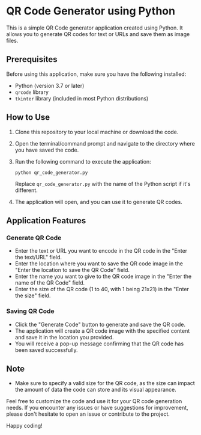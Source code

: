 # QR Code Generator using Python

This is a simple QR Code generator application created using Python. It allows you to generate QR codes for text or URLs and save them as image files.

## Prerequisites
Before using this application, make sure you have the following installed:
- Python (version 3.7 or later)
- `qrcode` library
- `tkinter` library (included in most Python distributions)

## How to Use
1. Clone this repository to your local machine or download the code.

2. Open the terminal/command prompt and navigate to the directory where you have saved the code.

3. Run the following command to execute the application:

   ```
   python qr_code_generator.py
   ```

   Replace `qr_code_generator.py` with the name of the Python script if it's different.

4. The application will open, and you can use it to generate QR codes.

## Application Features

### Generate QR Code
- Enter the text or URL you want to encode in the QR code in the "Enter the text/URL" field.
- Enter the location where you want to save the QR code image in the "Enter the location to save the QR Code" field.
- Enter the name you want to give to the QR code image in the "Enter the name of the QR Code" field.
- Enter the size of the QR code (1 to 40, with 1 being 21x21) in the "Enter the size" field.

### Saving QR Code
- Click the "Generate Code" button to generate and save the QR code.
- The application will create a QR code image with the specified content and save it in the location you provided.
- You will receive a pop-up message confirming that the QR code has been saved successfully.

## Note
- Make sure to specify a valid size for the QR code, as the size can impact the amount of data the code can store and its visual appearance.

Feel free to customize the code and use it for your QR code generation needs. If you encounter any issues or have suggestions for improvement, please don't hesitate to open an issue or contribute to the project.

Happy coding!
